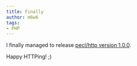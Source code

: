 ```yaml
---
title: Finally
author: m6w6
tags: 
- PHP
---
```


I finally managed to release [pecl/http version 1.0.0](http://pecl.php.net/package/pecl_http/1.0.0).

Happy HTTPing! ;)

